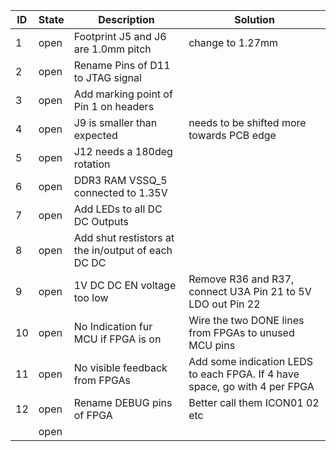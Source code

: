 | ID 	| State 	| Description 	                      | Solution          |
|----	|-------	|-------------	                      |-------            |
| 1  	| open  	| Footprint J5 and J6 are 1.0mm pitch | change to 1.27mm  |
| 2  	| open   	| Rename Pins of D11 to JTAG signal   | |
| 3  	| open  	| Add marking point of Pin 1 on headers  | |
| 4  	| open  	| J9 is smaller than expected         | needs to be shifted more towards PCB edge |
| 5  	| open  	| J12 needs a 180deg rotation         | |
| 6  	| open  	| DDR3 RAM VSSQ_5 connected to 1.35V  | |
| 7  	| open  	| Add LEDs to all DC DC Outputs       | |
| 8  	| open  	| Add shut restistors at the in/output of each DC DC | |
| 9  	| open  	| 1V DC DC EN voltage too low         | Remove R36 and R37, connect U3A Pin 21 to 5V LDO out Pin 22 |
| 10 	| open    | No Indication fur MCU if FPGA is on | Wire the two DONE lines from FPGAs to unused MCU pins |
| 11 	| open    | No visible feedback from FPGAs | Add some indication LEDS to each FPGA. If 4 have space, go with 4 per FPGA |
| 12	| open    | Rename DEBUG pins of FPGA           | Better call them ICON01 02 etc |
|   	| open    |             	                      | |
